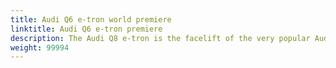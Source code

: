 ```yaml
---
title: Audi Q6 e-tron world premiere
linktitle: Audi Q6 e-tron premiere
description: The Audi Q8 e-tron is the facelift of the very popular Audi e-tron. With six improved variants, up to 44% longer range, and 9% improved efficiency together with design changes, this is a noticeable upgrade. electrichasgoneaudi.net have all the details. 
weight: 99994
---
```

<!-- markdownlint-disable MD033 -->
